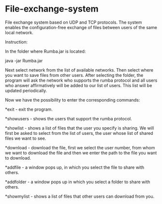 # File-exchange-system
File exchange system based on UDP and TCP protocols. The system enables the configuration-free exchange of files between users of the same local network.

Instruction:

In the folder where Rumba.jar is located:

java -jar Rumba.jar

Next select network from the list of available networks. Then select where you want to save files from other users. 
After selecting the folder, the program will ask the network who supports the rumba protocol and all users who
answer affirmatively will be added to our list of users. This list will be updated periodically.

Now we have the possibility to enter the corresponding commands:

*exit - exit the program.

*showusers - shows the users that support the rumba protocol.

*showlist - shows a list of files that the user you specify is sharing.
            We will first be asked to select from the list of users, the user
            whose list of shared files we want to see.

*download - download the file, first we select the user number, from whom we want to download the file and then we enter the path 
	          to the file you want to download.

*addfile - a window pops up, in which you select the file to share with others.

*addfolder - a window pops up in which you select a folder to share with others.

*showmylist - shows a list of files that other users can download from you.


